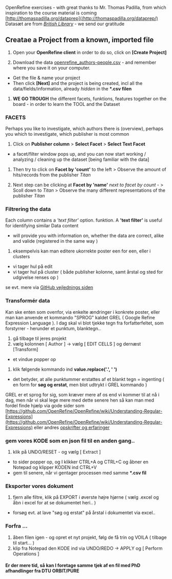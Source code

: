 OpenRefine exercises - with great thanks to Mr. Thomas Padilla, from which inspiration to the  course material is coming
[http://thomaspadilla.org/dataprep](/http://thomaspadilla.org/dataprep/)
Datasæt are from [*British Library*](http://www.thomaspadilla.org/data/dataprep/Readme.txt) - we send our gratitude

## Creatae a Project from a known, imported file
1. Open your **OpenRefine client** in order to do so, click on **[Create Project]**

1. Download the data [openrefine_authors-people.csv](openrefine_authors-people.csv) - and remember where you save it on your computer.
- Get the file & name your project
- Then click **[Next]** and the project is being created, incl all the data/fields/information, already *hidden* in the __*.csv filen__

1. **WE GO TROUGH** the different facets, funktions, features together on the board - in order to learn the TOOL and the Dataset

### FACETS

Perhaps you like to investigate, which authors there is (overview), perhaps you which to investigate, which publisher is most common

1. Click on **Publisher column** > **Select Facet** > **Select Text Facet**
- a facet/filter window pops up, and you can now start working / analyzing / cleaning up the dataset [being familiar with the data]

1. Then try to click on **Facet by 'count'** to the left > Observe the amount of hits/records from the publisher *Titan*

1. Next step can be clicking at **Facet by 'name'** *next to facet by count* - > Scoll down to *Titan* > Observe the many different representations of the publisher *Titan*


### Filtrering the data

Each column contains a *'text filter'* option. funktion. A **'text filter'** is useful for identifying similar Data content
- will provide you with information on, whether the data are correct, alike and valide (registered in the same way )

1. eksempelvis kan man editere ukorrekte poster een for een, eller i clusters
- vi tager hul på edit
- vi tager hul på cluster
( både publisher kolonne, samt årstal og sted for udgivelse renses op )

se evt. mere via [GitHub vejlednings siden](https://github.com/OpenRefine/OpenRefine/wiki/Clustering-In-Depth)

### Transformér data

Kan ske enten som ovenfor, via enkelte ændringer i konkrete poster, eller man kan anvende et kommando "SPROG" kaldet GREL ( Google Refine Expression Language ).
I dag skal vi blot tjekke tegn fra forfatterfeltet, som forstyrrer - herunder et punktum, blanktegn..

1. gå tilbage til jeres projekt
1. vælg kolonnen [ Author ] -> vælg [ EDIT CELLS ] og dernæst [Transform]
- et vindue popper op
1. klik følgende kommando ind **value.replace('.', ' ')**
- det betyder, at alle punktummer erstattes af et blankt tegn = ingenting ( en form for **søg og erstat**, men blot udtrykt i GREL kommando )

GREL er et sprog for sig, som kræver mere af os end vi kommer til at nå i dag, men når vi skal lege mere med dette senere hen
så kan man med fordel finde hjælp via gode sider som [https://github.com/OpenRefine/OpenRefine/wiki/Understanding-Regular-Expressions](https://github.com/OpenRefine/OpenRefine/wiki/Understanding-Regular-Expressions)
eller andres [opskrifter og erfaringer](https://github.com/OpenRefine/OpenRefine/wiki/Recipes)

### gem vores **KODE** som en json fil til en anden gang..

1. klik på UNDO/RESET - og vælg [ Extract ]
- to sider popper op, og I klikker CTRL+A og CTRL+C og åbner en Notepad og klipper KODEN ind CTRL+V
- gem til senere, når vi gentager processen med samme __*.csv fil__


### Eksporter vores dokument

1. fjern alle filtre, klik på EXPORT i øverste højre hjørne ( vælg .excel og åbn i excel for at se dokumentet heri.. )
- forsøg evt. at lave "søg og erstat" på årstal i dokumentet via excel..

### Forfra ...

1. åben filen igen - og opret et nyt projekt, følg de få trin og VOILA ( tilbage til start... )
1. klip fra Notepad den KODE ind via UNDO/REDO -> APPLY og [ Perform Operations ]

#### Er der mere tid, så kan I foretage samme tjek af en fil med PhD afhandlinger fra DTU ORBIT/PURE
